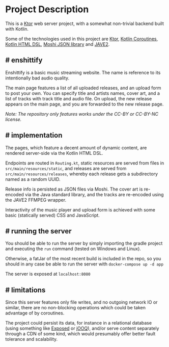 # Project Description

This is a [Ktor](https://ktor.io/) web server project,
with a somewhat non-trivial backend built with Kotlin.

Some of the technologies used in this project are [Ktor](https://ktor.io/),
[Kotlin Coroutines](https://kotlinlang.org/docs/coroutines-overview.html),
[Kotlin HTML DSL](https://kotlinlang.org/docs/typesafe-html-dsl.html),
[Moshi JSON library](https://github.com/square/moshi) and
[JAVE2](https://github.com/a-schild/jave2).

## # enshittify

Enshittify is a basic music streaming website.
The name is reference to its intentionally bad audio quality.

The main page features a list of all uploaded releases,
and an upload form to post your own.
You can specify title and artists names, cover art,
and a list of tracks with track title and audio file.
On upload, the new release appears on the main page,
and you are forwarded to the new release page.

_Note: The repository only features works under the CC-BY or CC-BY-NC license._

## # implementation

The pages, which feature a decent amount of dynamic content,
are  rendered server-side via the Kotlin HTML DSL.

Endpoints are routed in `Routing.kt`, static resources are served from files in `src/main/resources/static`,
and releases are served from `src/main/resources/releases`,
whereby each release gets a subdirectory named as a random UUID.

Release info is persisted as JSON files via Moshi.
The cover art is re-encoded via the Java standard library,
and the tracks are re-encoded using the JAVE2 FFMPEG wrapper.

Interactivity of the music player and upload form is achieved with some basic (statically served) CSS and JavaScript.


## # running the server

You should be able to run the server by simply importing the gradle project and executing the `run` command
(tested on Windows and Linux).

Otherwise, a fatJar of the most recent build is included in the repo,
so you should in any case be able to run the server with `docker-compose up -d app`

The server is exposed at `localhost:8080`

## # limitations

Since this server features only file writes, and no outgoing network IO or similar,
there are no non-blocking operations which could be taken advantage of by coroutines.

The project could persist its data, for instance in a relational database
(using something like [Exposed](https://github.com/JetBrains/Exposed) or
[jOOQ](https://github.com/jOOQ/jOOQ)), and/or serve content separately through a CDN of some kind,
which would presumably offer better fault tolerance and scalability.